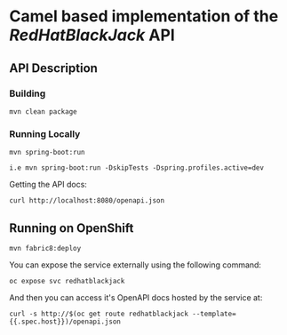 # Camel based implementation of the _RedHatBlackJack_ API

## API Description ##


### Building

    mvn clean package

### Running Locally

    mvn spring-boot:run
	
	i.e mvn spring-boot:run -DskipTests -Dspring.profiles.active=dev

Getting the API docs:

    curl http://localhost:8080/openapi.json

## Running on OpenShift

    mvn fabric8:deploy

You can expose the service externally using the following command:

    oc expose svc redhatblackjack

And then you can access it's OpenAPI docs hosted by the service at:

    curl -s http://$(oc get route redhatblackjack --template={{.spec.host}})/openapi.json
